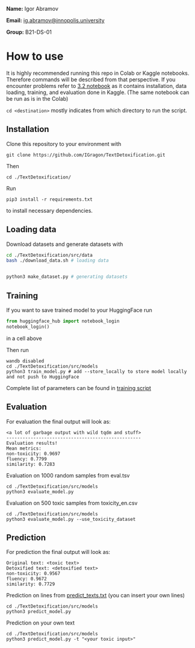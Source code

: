 **Name:** Igor Abramov

**Email:** ig.abramov@innopolis.university

**Group:** B21-DS-01

# How to use

It is highly recommended running this repo in Colab or Kaggle notebooks. Therefore
commands will be described from that perspective. If you encounter problems refer to
[3.2 notebook](notebooks/3.2_Training_and_evaluating_paraphraser_within_module.ipynb) as it
contains installation, data loading, training, and evaluation done in Kaggle. (The same notebook can be run as is in the Colab)

``cd <destination>`` mostly indicates from which directory to run the script.

## Installation

Clone this repository to your environment with 

``git clone https://github.com/IGragon/TextDetoxification.git``

Then

``cd ./TextDetoxification/``

Run 

``pip3 install -r requirements.txt``

to install necessary dependencies.

## Loading data

Download datasets and generate datasets with

```bash
cd ./TextDetoxification/src/data
bash ./download_data.sh # loading data


python3 make_dataset.py # generating datasets
```

## Training 
If you want to save trained model to your HuggingFace run
```python
from huggingface_hub import notebook_login
notebook_login()
```
in a cell above

Then run 
```shell
wandb disabled
cd ./TextDetoxification/src/models
python3 train_model.py # add --store_locally to store model locally and not push to HuggingFace
```
Complete list of parameters can be found in [training script](src/models/train_model.py)

## Evaluation

For evaluation the final output will look as:
```
<a lot of garbage output with wild tqdm and stuff>
--------------------------------------------------
Evaluation results!
Mean metrics:
non-toxicity: 0.9697
fluency: 0.7799
similarity: 0.7283
```

Evaluation on 1000 random samples from eval.tsv

```shell
cd ./TextDetoxification/src/models
python3 evaluate_model.py
```

Evaluation on 500 toxic samples from toxicity_en.csv

```shell
cd ./TextDetoxification/src/models
python3 evaluate_model.py --use_toxicity_dataset
```

## Prediction

For prediction the final output will look as:
```
Original text: <toxic text>
Detoxified text: <detoxified text>
non-toxicity: 0.9567
fluency: 0.9672
similarity: 0.7729
```

Prediction on lines from [predict_texts.txt](src/models/predict_texts.txt) (you can insert your own lines)

```shell
cd ./TextDetoxification/src/models
python3 predict_model.py
```

Prediction on your own text
```shell
cd ./TextDetoxification/src/models
python3 predict_model.py -t "<your toxic input>"
```